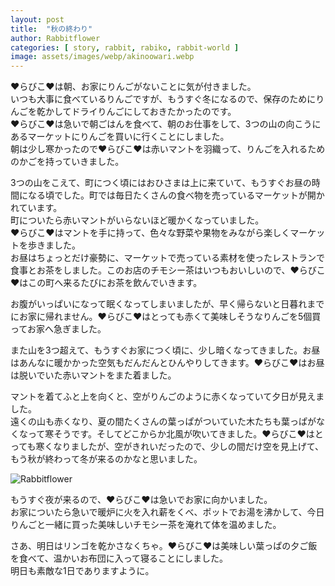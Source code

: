 ```yaml
---
layout: post
title:  "秋の終わり"
author: Rabbitflower
categories: [ story, rabbit, rabiko, rabbit-world ]
image: assets/images/webp/akinoowari.webp
---
```


♥らびこ♥は朝、お家にりんごがないことに気が付きました。  
いつも大事に食べているりんごですが、もうすぐ冬になるので、保存のためにりんごを乾かしてドライりんごにしておきたかったのです。  
♥らびこ♥は急いで朝ごはんを食べて、朝のお仕事をして、3つの山の向こうにあるマーケットにりんごを買いに行くことにしました。  
朝は少し寒かったので♥らびこ♥は赤いマントを羽織って、りんごを入れるためのかごを持っていきました。  
  
3つの山をこえて、町につく頃にはおひさまは上に来ていて、もうすぐお昼の時間になる頃でした。町では毎日たくさんの食べ物を売っているマーケットが開かれています。  
町についたら赤いマントがいらないほど暖かくなっていました。  
♥らびこ♥はマントを手に持って、色々な野菜や果物をみながら楽しくマーケットを歩きました。  
お昼はちょっとだけ豪勢に、マーケットで売っている素材を使ったレストランで食事とお茶をしました。このお店のチモシー茶はいつもおいしいので、♥らびこ♥はこの町へ来るたびにお茶を飲んでいきます。  
  
お腹がいっぱいになって眠くなってしまいましたが、早く帰らないと日暮れまでにお家に帰れません。♥らびこ♥はとっても赤くて美味しそうなりんごを5個買ってお家へ急ぎました。  
  
また山を3つ超えて、もうすぐお家につく頃に、少し暗くなってきました。お昼はあんなに暖かかった空気もだんだんとひんやりしてきます。♥らびこ♥はお昼は脱いでいた赤いマントをまた着ました。  
  
マントを着てふと上を向くと、空がりんごのように赤くなっていて夕日が見えました。  
遠くの山も赤くなり、夏の間たくさんの葉っぱがついていた木たちも葉っぱがなくなって寒そうです。そしてどこからか北風が吹いてきました。♥らびこ♥はとっても寒くなりましたが、空がきれいだったので、少しの間だけ空を見上げて、もう秋が終わって冬が来るのかなと思いました。  

<img class="shadow-lg" src="{{site.baseurl}}/assets/images/webp/akinoowari_1.webp" alt="Rabbitflower" />

もうすぐ夜が来るので、♥らびこ♥は急いでお家に向かいました。  
お家についたら急いで暖炉に火を入れ薪をくべ、ポットでお湯を沸かして、今日りんごと一緒に買った美味しいチモシー茶を淹れて体を温めました。  
  
さあ、明日はリンゴを乾かさなくちゃ。♥らびこ♥は美味しい葉っぱの夕ご飯を食べて、温かいお布団に入って寝ることにしました。  
明日も素敵な1日でありますように。  